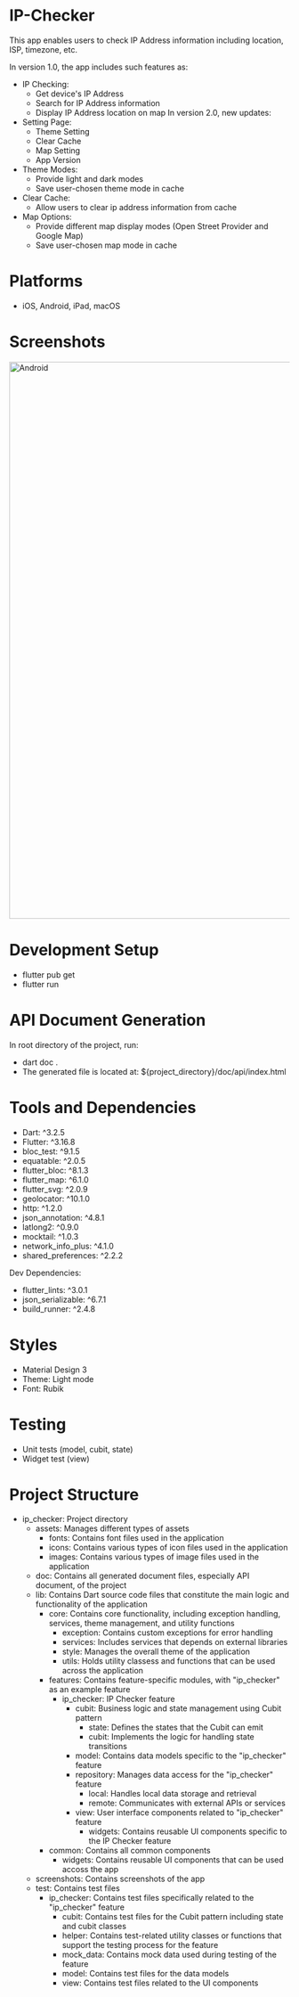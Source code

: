 # IP-Checker

This app enables users to check IP Address information including location, ISP, timezone, etc.

In version 1.0, the app includes such features as:
- IP Checking:
    - Get device's IP Address
    - Search for IP Address information
    - Display IP Address location on map
In version 2.0, new updates:
- Setting Page:
    - Theme Setting
    - Clear Cache
    - Map Setting
    - App Version
- Theme Modes:
    - Provide light and dark modes
    - Save user-chosen theme mode in cache
- Clear Cache:
    - Allow users to clear ip address information from cache
- Map Options:
    - Provide different map display modes (Open Street Provider and Google Map)
    - Save user-chosen map mode in cache

# Platforms
- iOS, Android, iPad, macOS

# Screenshots
<img width="1000" alt="Android" src="../../screenshots/screenshot.png">

# Development Setup
- flutter pub get
- flutter run

# API Document Generation
In root directory of the project, run: 
- dart doc . 
- The generated file is located at: ${project_directory}/doc/api/index.html

# Tools and Dependencies
- Dart: ^3.2.5
- Flutter: ^3.16.8
- bloc_test: ^9.1.5
- equatable: ^2.0.5
- flutter_bloc: ^8.1.3
- flutter_map: ^6.1.0
- flutter_svg: ^2.0.9
- geolocator: ^10.1.0
- http: ^1.2.0
- json_annotation: ^4.8.1
- latlong2: ^0.9.0
- mocktail: ^1.0.3
- network_info_plus: ^4.1.0
- shared_preferences: ^2.2.2

Dev Dependencies:
- flutter_lints: ^3.0.1
- json_serializable: ^6.7.1
- build_runner: ^2.4.8

# Styles
- Material Design 3
- Theme: Light mode
- Font: Rubik

# Testing
- Unit tests (model, cubit, state)
- Widget test (view)

# Project Structure
- ip_checker: Project directory
    - assets: Manages different types of assets
        - fonts: Contains font files used in the application
        - icons: Contains various types of icon files used in the application
        - images: Contains various types of image files used in the application
    - doc: Contains all generated document files, especially API document, of the project
    - lib: Contains Dart source code files that constitute the main logic and functionality of the application
        - core: Contains core functionality, including exception handling, services, theme management, and utility functions
            - exception: Contains custom exceptions for error handling
            - services: Includes services that depends on external libraries
            - style: Manages the overall theme of the application
            - utils: Holds utility classess and functions that can be used across the application
        - features: Contains feature-specific modules, with "ip_checker" as an example feature
            - ip_checker: IP Checker feature
                - cubit: Business logic and state management using Cubit pattern
                    - state: Defines the states that the Cubit can emit
                    - cubit: Implements the logic for handling state transitions
                - model: Contains data models specific to the "ip_checker" feature
                - repository: Manages data access for the "ip_checker" feature
                    - local: Handles local data storage and retrieval
                    - remote: Communicates with external APIs or services
                - view: User interface components related to "ip_checker" feature
                    - widgets: Contains reusable UI components specific to the IP Checker feature
        - common: Contains all common components
            - widgets: Contains reusable UI components that can be used accoss the app
    - screenshots: Contains screenshots of the app
    - test: Contains test files
        - ip_checker: Contains test files specifically related to the "ip_checker" feature
            - cubit: Contains test files for the Cubit pattern including state and cubit classes
            - helper: Contains test-related utility classes or functions that support the testing process for the feature
            - mock_data: Contains mock data used during testing of the feature
            - model: Contains test files for the data models
            - view: Contains test files related to the UI components

